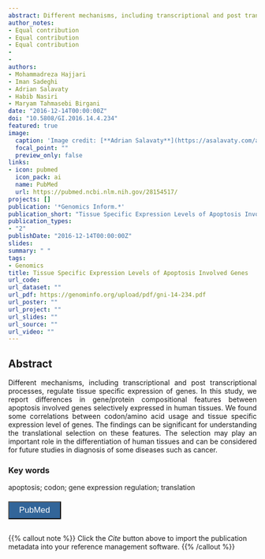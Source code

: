 ```yaml
---
abstract: Different mechanisms, including transcriptional and post transcriptional processes, regulate tissue specific expression of genes. In this study, we report differences in gene/protein compositional features between apoptosis involved genes selectively expressed in human tissues. We found some correlations between codon/amino acid usage and tissue specific expression level of genes. The findings can be significant for understanding the translational selection on these features. The selection may play an important role in the differentiation of human tissues and can be considered for future studies in diagnosis of some diseases such as cancer.
author_notes:
- Equal contribution
- Equal contribution
- Equal contribution
- 
- 
authors:
- Mohammadreza Hajjari
- Iman Sadeghi
- Adrian Salavaty
- Habib Nasiri
- Maryam Tahmasebi Birgani
date: "2016-12-14T00:00:00Z"
doi: "10.5808/GI.2016.14.4.234"
featured: true
image:
  caption: 'Image credit: [**Adrian Salavaty**](https://asalavaty.com/author/adrian-salavaty/)'
  focal_point: ""
  preview_only: false
links:
- icon: pubmed
  icon_pack: ai
  name: PubMed
  url: https://pubmed.ncbi.nlm.nih.gov/28154517/
projects: []
publication: '*Genomics Inform.*'
publication_short: "Tissue Specific Expression Levels of Apoptosis Involved Genes Have Correlations with Codon and Amino Acid Usage"
publication_types:
- "2"
publishDate: "2016-12-14T00:00:00Z"
slides: 
summary: " "
tags:
- Genomics
title: Tissue Specific Expression Levels of Apoptosis Involved Genes
url_code: 
url_dataset: ""
url_pdf: https://genominfo.org/upload/pdf/gni-14-234.pdf
url_poster: ""
url_project: ""
url_slides: ""
url_source: ""
url_video: ""
---
```


## **Abstract**  
<div style="text-align: justify">
Different mechanisms, including transcriptional and post transcriptional processes, regulate tissue specific expression of genes. In this study, we report differences in gene/protein compositional features between apoptosis involved genes selectively expressed in human tissues. We found some correlations between codon/amino acid usage and tissue specific expression level of genes. The findings can be significant for understanding the translational selection on these features. The selection may play an important role in the differentiation of human tissues and can be considered for future studies in diagnosis of some diseases such as cancer.    
</div>

### **Key words**
apoptosis; codon; gene expression regulation; translation

<div style="text-align: left">
<a href="https://pubmed.ncbi.nlm.nih.gov/28154517/" target="_blank">
<button style="background-color:#326599;color:#fff;margin-top:6px;margin-bottom:16px;border-radius:1px;font-size:1.2em;padding:6px 20px; font-family: "GibsonSemibold", "Helvetica Neue", Helvetica, Arial, sans-serif;cursor: pointer; vertical-align: middle; float:none !important;text-shadow:0 1px 1px rgba(0,0,0,0.2)" class="btn"><i class="ai ai-pubmed"></i>
PubMed
</button>
</a>
</div>

{{% callout note %}}
Click the *Cite* button above to import the publication metadata into your reference management software.
{{% /callout %}}
